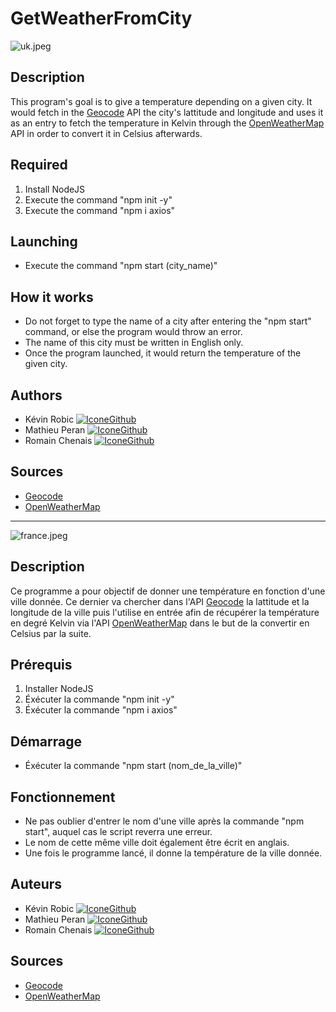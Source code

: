 # GetWeatherFromCity

![uk.jpeg](https://i.imgur.com/R0bJiRe.jpeg)

## Description

This program's goal is to give a temperature depending on a given city. It would fetch in the [Geocode](https://geocode.xyz/api) API the city's lattitude and longitude and uses it as an entry to fetch the temperature in Kelvin through the [OpenWeatherMap](https://openweathermap.org/api) API in order to convert it in Celsius afterwards.

## Required

1. Install NodeJS
2. Execute the command "npm init -y"
3. Execute the command "npm i axios"

## Launching

- Execute the command "npm start (city_name)"

## How it works


- Do not forget to type the name of a city after entering the "npm start" command, or else the program would throw an error.
- The name of this city must be written in English only.
- Once the program launched, it would return the temperature of the given city.

## Authors

* Kévin Robic [![IconeGithub](https://img.shields.io/badge/GitHub-100000?style=for-the-badge&logo=github&logoColor=white)](https://github.com/Kero3333) 
* Mathieu Peran [![IconeGithub](https://img.shields.io/badge/GitHub-100000?style=for-the-badge&logo=github&logoColor=white)](https://github.com/Mathieu-URA)
* Romain Chenais [![IconeGithub](https://img.shields.io/badge/GitHub-100000?style=for-the-badge&logo=github&logoColor=white)](https://github.com/naorimsenchai)

## Sources

- [Geocode](https://geocode.xyz/api)
- [OpenWeatherMap](https://openweathermap.org/api)

---

![france.jpeg](https://imgur.com/fWPMDC3.jpeg)

## Description

Ce programme a pour objectif de donner une température en fonction d'une ville donnée. Ce dernier va chercher dans l'API [Geocode](https://geocode.xyz/api) la lattitude et la longitude de la ville puis l'utilise en entrée afin de récupérer la température en degré Kelvin via l'API [OpenWeatherMap](https://openweathermap.org/api) dans le but de la convertir en Celsius par la suite.

## Prérequis

1. Installer NodeJS
2. Éxécuter la commande "npm init -y"
3. Éxécuter la commande "npm i axios"

## Démarrage

- Éxécuter la commande "npm start (nom_de_la_ville)"

## Fonctionnement

- Ne pas oublier d'entrer le nom d'une ville après la commande "npm start", auquel cas le script reverra une erreur.
- Le nom de cette même ville doit également être écrit en anglais.
- Une fois le programme lancé, il donne la température de la ville donnée.

## Auteurs

* Kévin Robic [![IconeGithub](https://img.shields.io/badge/GitHub-100000?style=for-the-badge&logo=github&logoColor=white)](https://github.com/Kero3333) 
* Mathieu Peran [![IconeGithub](https://img.shields.io/badge/GitHub-100000?style=for-the-badge&logo=github&logoColor=white)](https://github.com/Mathieu-URA)
* Romain Chenais [![IconeGithub](https://img.shields.io/badge/GitHub-100000?style=for-the-badge&logo=github&logoColor=white)](https://github.com/naorimsenchai)

## Sources

- [Geocode](https://geocode.xyz/api)
- [OpenWeatherMap](https://openweathermap.org/api)
